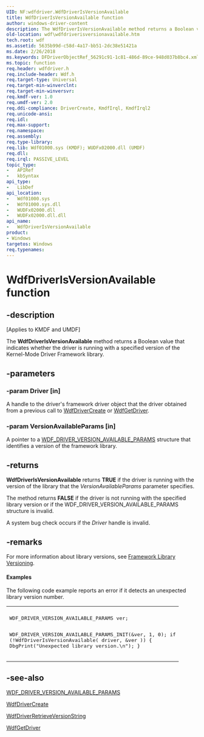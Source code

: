 ```yaml
---
UID: NF:wdfdriver.WdfDriverIsVersionAvailable
title: WdfDriverIsVersionAvailable function
author: windows-driver-content
description: The WdfDriverIsVersionAvailable method returns a Boolean value that indicates whether the driver is running with a specified version of the Kernel-Mode Driver Framework library.
old-location: wdf\wdfdriverisversionavailable.htm
tech.root: wdf
ms.assetid: 5635b99d-c58d-4a17-bb51-2dc38e51421a
ms.date: 2/26/2018
ms.keywords: DFDriverObjectRef_56291c91-1c81-486d-89ce-948d037b8bc4.xml, WdfDriverIsVersionAvailable, WdfDriverIsVersionAvailable method, kmdf.wdfdriverisversionavailable, wdf.wdfdriverisversionavailable, wdfdriver/WdfDriverIsVersionAvailable
ms.topic: function
req.header: wdfdriver.h
req.include-header: Wdf.h
req.target-type: Universal
req.target-min-winverclnt: 
req.target-min-winversvr: 
req.kmdf-ver: 1.0
req.umdf-ver: 2.0
req.ddi-compliance: DriverCreate, KmdfIrql, KmdfIrql2
req.unicode-ansi: 
req.idl: 
req.max-support: 
req.namespace: 
req.assembly: 
req.type-library: 
req.lib: Wdf01000.sys (KMDF); WUDFx02000.dll (UMDF)
req.dll: 
req.irql: PASSIVE_LEVEL
topic_type:
-	APIRef
-	kbSyntax
api_type:
-	LibDef
api_location:
-	Wdf01000.sys
-	Wdf01000.sys.dll
-	WUDFx02000.dll
-	WUDFx02000.dll.dll
api_name:
-	WdfDriverIsVersionAvailable
product:
- Windows
targetos: Windows
req.typenames: 
---
```


# WdfDriverIsVersionAvailable function


## -description


<p class="CCE_Message">[Applies to KMDF and UMDF]</p>

The <b>WdfDriverIsVersionAvailable</b> method returns a Boolean value that indicates whether the driver is running with a specified version of the Kernel-Mode Driver Framework library.


## -parameters




### -param Driver [in]

A handle to the driver's framework driver object that the driver obtained from a previous call to <a href="https://msdn.microsoft.com/library/windows/hardware/ff547175">WdfDriverCreate</a> or <a href="https://msdn.microsoft.com/library/windows/hardware/ff547336">WdfGetDriver</a>.


### -param VersionAvailableParams [in]

A pointer to a <a href="https://msdn.microsoft.com/library/windows/hardware/ff551306">WDF_DRIVER_VERSION_AVAILABLE_PARAMS</a> structure that identifies a version of the framework library.


## -returns



<b>WdfDriverIsVersionAvailable</b> returns <b>TRUE</b> if the driver is running with the version of the library that the <i>VersionAvailableParams</i> parameter specifies. 

The method returns <b>FALSE</b> if the driver is not running with the specified library version or if the WDF_DRIVER_VERSION_AVAILABLE_PARAMS structure is invalid.

A system bug check occurs if the <i>Driver</i> handle is invalid.






## -remarks



For more information about library versions, see <a href="https://msdn.microsoft.com/51db6f3c-45cb-46a7-9dd4-2bab67893fea">Framework Library Versioning</a>.


#### Examples

The following code example reports an error if it detects an unexpected library version number.

<div class="code"><span codelanguage=""><table>
<tr>
<th></th>
</tr>
<tr>
<td>
<pre>WDF_DRIVER_VERSION_AVAILABLE_PARAMS ver;

WDF_DRIVER_VERSION_AVAILABLE_PARAMS_INIT(&amp;ver, 1, 0);
if (!WdfDriverIsVersionAvailable(
                                 driver,
                                 &amp;ver
                                 )) {
    DbgPrint("Unexpected library version.\n");
}</pre>
</td>
</tr>
</table></span></div>



## -see-also




<a href="https://msdn.microsoft.com/library/windows/hardware/ff551306">WDF_DRIVER_VERSION_AVAILABLE_PARAMS</a>



<a href="https://msdn.microsoft.com/library/windows/hardware/ff547175">WdfDriverCreate</a>



<a href="https://msdn.microsoft.com/library/windows/hardware/ff547211">WdfDriverRetrieveVersionString</a>



<a href="https://msdn.microsoft.com/library/windows/hardware/ff547336">WdfGetDriver</a>
 

 

